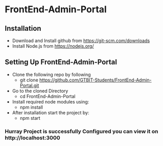 # FrontEnd-Admin-Portal
## Installation 
   - Download and Install github from https://git-scm.com/downloads
   - Install Node.js from https://nodejs.org/
## Setting Up FrontEnd-Admin-Portal
   - Clone the following repo by following
       - git clone https://github.com/GTBIT-Students/FrontEnd-Admin-Portal.git
   - Go to the cloned Directory
       - cd FrontEnd-Admin-Portal
   - Install required node modules using:
       - npm install
   - After installation start the project by:
       - npm start 
  ### Hurray Project is successfully Configured you can view it on http://localhost:3000

